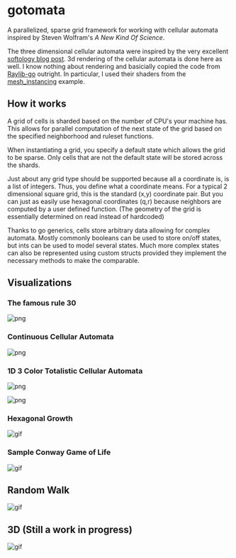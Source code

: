 # gotomata
A parallelized, sparse grid framework for working with cellular automata inspired by Steven Wolfram's _A New Kind Of Science_.

The three dimensional cellular automata were inspired by the very excellent [softology blog post](https://softologyblog.wordpress.com/2019/12/28/3d-cellular-automata-3/).
3d rendering of the cellular automata is done here as well.
I know nothing about rendering and basicially copied the code from [Raylib-go](https://github.com/gen2brain/raylib-go) outright.
In particular, I used their shaders from the [mesh_instancing](https://github.com/gen2brain/raylib-go/tree/master/examples/shaders/mesh_instancing/glsl330) example.

## How it works

A grid of cells is sharded based on the number of CPU's your machine has.
This allows for parallel computation of the next state of the grid based on the specified neighborhood and ruleset functions.

When instantiating a grid, you specify a default state which allows the grid to be sparse.
Only cells that are not the default state will be stored across the shards.

Just about any grid type should be supported because all a coordinate is, is a list of integers.
Thus, you define what a coordinate means. For a typical 2 dimensional square grid, this is the standard (x,y) coordinate pair.
But you can just as easily use hexagonal coordinates (q,r) because neighbors are computed by a user defined function.
(The geometry of the grid is essentially determined on read instead of hardcoded)

Thanks to go generics, cells store arbitrary data allowing for complex automata.
Mostly commonly booleans can be used to store on/off states, but ints can be used to model several states.
Much more complex states can also be represented using custom structs provided they implement the necessary methods to make the comparable.

## Visualizations

### The famous rule 30
![png](./docs/images/rule-30.png)

### Continuous Cellular Automata
![png](./docs/images/continuous.png)

### 1D 3 Color Totalistic Cellular Automata
![png](./docs/images/totalistic-rule-912.png)

![png](./docs/images/totalistic-rule-1635.png)

### Hexagonal Growth
![gif](./docs/images/hex-grid-growth-inhibition.gif)

### Sample Conway Game of Life
![gif](./docs/images/conway-acorn.gif)

## Random Walk
![gif](./docs/images/random-walk.gif)

## 3D (Still a work in progress)
![gif](./docs/images/crystal.gif)
